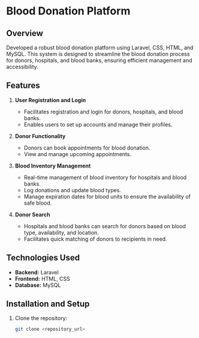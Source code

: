 # Blood Donation Platform

## Overview
Developed a robust blood donation platform using Laravel, CSS, HTML, and MySQL. This system is designed to streamline the blood donation process for donors, hospitals, and blood banks, ensuring efficient management and accessibility.

## Features

1. **User Registration and Login**
   - Facilitates registration and login for donors, hospitals, and blood banks.
   - Enables users to set up accounts and manage their profiles.

2. **Donor Functionality**
   - Donors can book appointments for blood donation.
   - View and manage upcoming appointments.

3. **Blood Inventory Management**
   - Real-time management of blood inventory for hospitals and blood banks.
   - Log donations and update blood types.
   - Manage expiration dates for blood units to ensure the availability of safe blood.

4. **Donor Search**
   - Hospitals and blood banks can search for donors based on blood type, availability, and location.
   - Facilitates quick matching of donors to recipients in need.

## Technologies Used
- **Backend:** Laravel
- **Frontend:** HTML, CSS
- **Database:** MySQL

## Installation and Setup
1. Clone the repository:
   ```bash
   git clone <repository_url>
